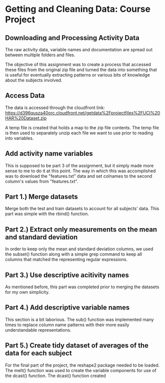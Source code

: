 Getting and Cleaning Data: Course Project
========================================

## Downloading and Processing Activity Data

The raw activity data, variable names and documentation are spread out between multiple folders and files. 

The objective of this assignment was to create a process that accessed these files from the original zip file and turned the data into something that is useful for eventually extracting patterns or various bits of knowledge about the subjects involved.

## Access Data
The data is accessed through the cloudfront link: https://d396qusza40orc.cloudfront.net/getdata%2Fprojectfiles%2FUCI%20HAR%20Dataset.zip

A temp file is created that holds a map to the zip file contents. The temp file is then used to separately unzip each file we want to use prior to reading into variables.

## Add activity name variables
This is supposed to be part 3 of the assignment, but it simply made more sense to me to do it at this point. The way in which this was accomplished was to download the "features.txt" data and set colnames to the second column's values from "features.txt".

## Part 1.) Merge datasets
Merge both the test and train datasets to account for all subjects' data. This part was simple with the rbind() function.

## Part 2.) Extract only measurements on the mean and standard deviation
In order to keep only the mean and standard deviation columns, we used the subset() function along with a simple grep command to keep all columns that matched the representing regular expressions.

## Part 3.) Use descriptive acitivity names
As mentioned before, this part was completed prior to merging the datasets for my own simplicity.

## Part 4.) Add descriptive variable names
This section is a bit laborious. The sub() function was implemented many times to replace column name patterns with their more easily understandable representations.

## Part 5.) Create tidy dataset of averages of the data for each subject
For the final part of the project, the reshape2 package needed to be loaded. The melt() function was used to create the variable components for use of the dcast() function. The dcast() function created